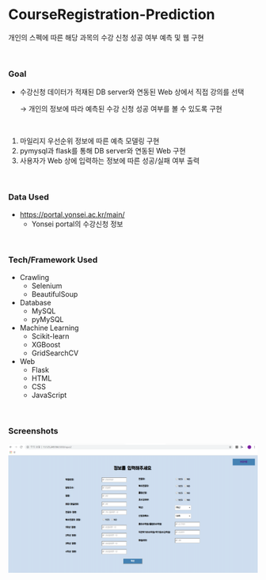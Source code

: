 # CourseRegistration-Prediction

개인의 스펙에 따른 해당 과목의 수강 신청 성공 여부 예측 및 웹 구현

<br>

### Goal

- 수강신청 데이터가 적재된 DB server와 연동된 Web 상에서 직접 강의를 선택

  → 개인의 정보에 따라 예측된 수강 신청 성공 여부를 볼 수 있도록 구현

  <br>

1. 마일리지 우선순위 정보에 따른 예측 모델링 구현
2. pymysql과 flask를 통해 DB server와 연동된 Web 구현
3. 사용자가 Web 상에 입력하는 정보에 따른 성공/실패 여부 출력

<br>

### Data Used

- https://portal.yonsei.ac.kr/main/
  - Yonsei portal의 수강신청 정보

<br>

### Tech/Framework Used

- Crawling
  - Selenium
  - BeautifulSoup
- Database
  - MySQL
  - pyMySQL
- Machine Learning
  - Scikit-learn
  - XGBoost
  - GridSearchCV
- Web
  - Flask
  - HTML
  - CSS
  - JavaScript

<br>

### Screenshots

![1587660723280](img.png)	
